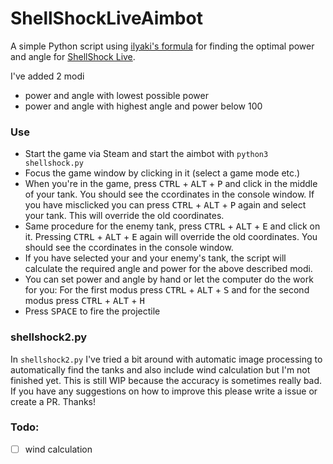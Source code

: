 # ShellShockLiveAimbot

A simple Python script using [ilyaki's formula](https://steamcommunity.com/sharedfiles/filedetails/?id=1327582953) for finding the optimal power and angle for [ShellShock Live](https://store.steampowered.com/app/326460/ShellShock_Live/).

I've added 2 modi
- power and angle with lowest possible power
- power and angle with highest angle and power below 100

### Use
- Start the game via Steam and start the aimbot with `python3 shellshock.py`
- Focus the game window by clicking in it (select a game mode etc.)
- When you're in the game, press <kbd>CTRL</kbd> + <kbd>ALT</kbd> + <kbd>P</kbd> and click in the middle of your tank. You should see the ccordinates in the console window. If you have misclicked you can press <kbd>CTRL</kbd> + <kbd>ALT</kbd> + <kbd>P</kbd> again and select your tank. This will override the old coordinates.
- Same procedure for the enemy tank, press <kbd>CTRL</kbd> + <kbd>ALT</kbd> + <kbd>E</kbd> and click on it. Pressing <kbd>CTRL</kbd> + <kbd>ALT</kbd> + <kbd>E</kbd> again will override the old coordinates. You should see the ccordinates in the console window.
- If you have selected your and your enemy's tank, the script will calculate the required angle and power for the above described modi.
- You can set power and angle by hand or let the computer do the work for you: For the first modus press <kbd>CTRL</kbd> + <kbd>ALT</kbd> + <kbd>S</kbd> and for the second modus press <kbd>CTRL</kbd> + <kbd>ALT</kbd> + <kbd>H</kbd>
- Press <kbd>SPACE</kbd> to fire the projectile

### shellshock2.py
In `shellshock2.py` I've tried a bit around with automatic image processing to automatically find the tanks and also include wind calculation but I'm not finished yet. This is still WIP because the accuracy is sometimes really bad. If you have any suggestions on how to improve this please write a issue or create a PR. Thanks!

### Todo:
- [ ] wind calculation
